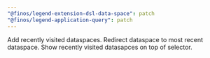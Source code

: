 ```yaml
---
"@finos/legend-extension-dsl-data-space": patch
"@finos/legend-application-query": patch
---
```


Add recently visited dataspaces. Redirect dataspace to most recent dataspace. Show recently visited datasapces on top of selector. 